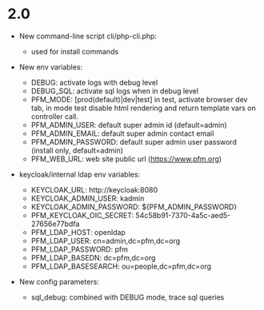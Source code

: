 # 2.0

* New command-line script cli/php-cli.php:
  * used for install commands

* New env variables:
  * DEBUG: activate logs with debug level
  * DEBUG_SQL: activate sql logs when in debug level
  * PFM_MODE: [prod(default)|dev|test] in test, activate browser dev tab,
    in mode test disable html rendering and return template vars on controller call.
  * PFM_ADMIN_USER: default super admin id (default=admin)
  * PFM_ADMIN_EMAIL: default super admin contact email
  * PFM_ADMIN_PASSWORD: default super admin user password (install only, default=admin)
  * PFM_WEB_URL: web site public url (https://www.pfm.org)

* keycloak/internal ldap env variables:
  * KEYCLOAK_URL: http://keycloak:8080
  * KEYCLOAK_ADMIN_USER: kadmin
  * KEYCLOAK_ADMIN_PASSWORD: ${PFM_ADMIN_PASSWORD}
  * PFM_KEYCLOAK_OIC_SECRET: 54c58b91-7370-4a5c-aed5-27656e77bdfa
  * PFM_LDAP_HOST: openldap
  * PFM_LDAP_USER: cn=admin,dc=pfm,dc=org
  * PFM_LDAP_PASSWORD: pfm
  * PFM_LDAP_BASEDN: dc=pfm,dc=org
  * PFM_LDAP_BASESEARCH: ou=people,dc=pfm,dc=org


* New config parameters:
  * sql_debug: combined with DEBUG mode, trace sql queries
